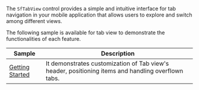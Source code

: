 The `SfTabView` control provides a simple and intuitive interface for tab navigation in your mobile application that allows users to explore and switch among different views.

The following sample is available for tab view to demonstrate the functionalities of each feature.

| Sample | Description |
| ------ | ----------- |
|[Getting Started](TabViewGettingStarted.cs)|It demonstrates customization of Tab view's header, positioning items and handling  overflown tabs.|
